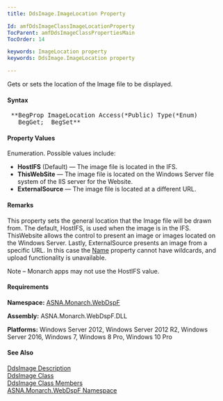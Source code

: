 ```yaml
---
title: DdsImage.ImageLocation Property

Id: amfDdsImageClassImageLocationProperty
TocParent: amfDdsImageClassPropertiesMain
TocOrder: 14

keywords: ImageLocation property
keywords: DdsImage.ImageLocation property

---
```


Gets or sets the location of the Image file to be displayed.

#### Syntax
<pre class="prettyprint"> **BegProp ImageLocation Access(*Public) Type(*Enum)
   BegGet;  BegSet** </pre>

#### Property Values
Enumeration. Possible values include:

- **HostIFS**  (Default) &#8212;
	   		The image file is located in the IFS.
- **ThisWebSite**  &#8212; The image file is located on the Windows Server 
			file system of the IIS server for the Website.
- **ExternalSource**  &#8212; 
			The image file is located at a different URL.

#### Remarks
This property sets the general location that the Image file will be drawn from. The default, HostIFS, is used when the image is in the IFS. ThisWebsite allows the control to present an image or images located on the Windows Server. Lastly, ExternalSource presents an image from a specific URL. In this case the [Name](amfDdsImageClassNameProperty.html) property cannot have wildcards, and upload functionality is unavailable. 

Note &#8211; Monarch apps may not use the HostIFS value.

#### Requirements
**Namespace:** [ASNA.Monarch.WebDspF](amfWebDspFNamespace.html)

**Assembly:** ASNA.Monarch.WebDspF.DLL

**Platforms:** Windows Server 2012, Windows Server 2012 R2, Windows Server 2016, Windows 7, Windows 8 Pro, Windows 10 Pro

#### See Also
[DdsImage Description](amfUnderstandingImageControls.html)<br /> [ DdsImage Class](amfDdsImageClass.html) <br /> [ DdsImage Class Members](amfDdsImageClassMembers.html) <br /> [ ASNA.Monarch.WebDspF Namespace](amfWebDspFNamespace.html) 

